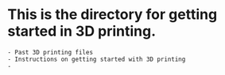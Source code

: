 # This is the directory for getting started in 3D printing.
    - Past 3D printing files
    - Instructions on getting started with 3D printing
    - 
